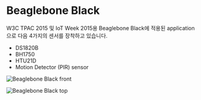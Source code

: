 # Beaglebone Black
W3C TPAC 2015 및 IoT Week 2015용 Beaglebone Black에 적용된 application으로 다음 4가지의 센서를 장착하고 있습니다. 

* DS1820B
* BH1750
* HTU21D
* Motion Detector (PIR) sensor

![Beaglebone Black front](https://docs.google.com/uc?id=0B02RRVY3KrmeSjNhZ0c3b0NKS28)

![Beaglebone Black top](https://docs.google.com/uc?id=0B02RRVY3KrmeWUg5YWVfbklWUEU)